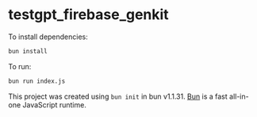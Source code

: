 # testgpt_firebase_genkit

To install dependencies:

```bash
bun install
```

To run:

```bash
bun run index.js
```

This project was created using `bun init` in bun v1.1.31. [Bun](https://bun.sh) is a fast all-in-one JavaScript runtime.
